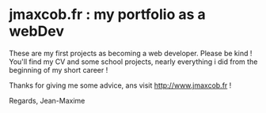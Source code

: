# jmaxcob.fr : my portfolio as a webDev

These are my first projects as becoming a web developer.
Please be kind !
You'll find my CV and some school projects, nearly everything i did from the beginning of my short career !

Thanks for giving me some advice, ans visit <http://www.jmaxcob.fr> !

Regards, Jean-Maxime

